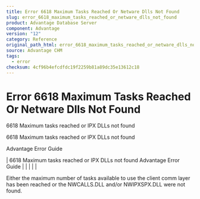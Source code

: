 ```yaml
---
title: Error 6618 Maximum Tasks Reached Or Netware Dlls Not Found
slug: error_6618_maximum_tasks_reached_or_netware_dlls_not_found
product: Advantage Database Server
component: Advantage
version: "12"
category: Reference
original_path_html: error_6618_maximum_tasks_reached_or_netware_dlls_not_found.htm
source: Advantage CHM
tags:
  - error
checksum: 4cf96b4efcdfdc19f2259b81a89dc35e13612c18
---
```


# Error 6618 Maximum Tasks Reached Or Netware Dlls Not Found

6618 Maximum tasks reached or IPX DLLs not found

6618 Maximum tasks reached or IPX DLLs not found

Advantage Error Guide

| 6618 Maximum tasks reached or IPX DLLs not found  Advantage Error Guide |  |  |  |  |

Either the maximum number of tasks available to use the client comm layer has been reached or the NWCALLS.DLL and/or NWIPXSPX.DLL were not found.
